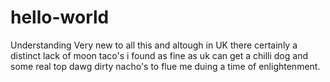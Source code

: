 # hello-world
Understanding
Very new to all this and altough in UK there certainly a distinct lack of moon taco's i found as fine as uk can get a chilli dog and some real top dawg dirty nacho's to flue me duing a time of enlightenment.
